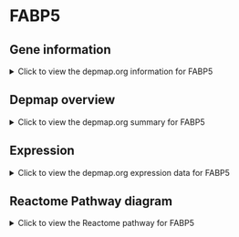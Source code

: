 <h1>FABP5</h1>

<h2>Gene information</h2>
<details>
  <summary>Click to view the depmap.org information for FABP5</summary>
  <p><a href="https://depmap.org/portal/gene/FABP5?tab=about" target="_BLANK">Open page in a new tab...</a></p>
  <iframe src="https://depmap.org/portal/gene/FABP5?tab=about" style="border:none;width:100%;height:800px"></iframe>
</details>

<h2>Depmap overview</h2>
<details>
  <summary>Click to view the depmap.org summary for FABP5</summary>
  <p><a href="https://depmap.org/portal/gene/FABP5?tab=overview" target="_BLANK">Open page in a new tab...</a></p>
  <iframe src="https://depmap.org/portal/gene/FABP5?tab=overview" style="border:none;width:100%;height:800px"></iframe>
</details>

<h2>Expression</h2>
<details>
  <summary>Click to view the depmap.org expression data for FABP5</summary>
  <p><a href="https://depmap.org/portal/gene/FABP5?tab=characterization" target="_BLANK">Open page in a new tab...</a></p>
  <iframe src="https://depmap.org/portal/gene/FABP5?tab=characterization" style="border:none;width:100%;height:800px"></iframe>
</details>



<h2>Reactome Pathway diagram</h2>
<details>
  <summary>Click to view the Reactome pathway for FABP5</summary>
  <p><a href="https://reactome.org/PathwayBrowser/#/R-HSA-6798695" target="_BLANK">Open page in a new tab...</a></p>
  <p>Neutrophil degranulation</p>
<iframe src="https://reactome.org/PathwayBrowser/#/R-HSA-6798695" style="border:none;width:100%;height:800px"></iframe>
</details>



